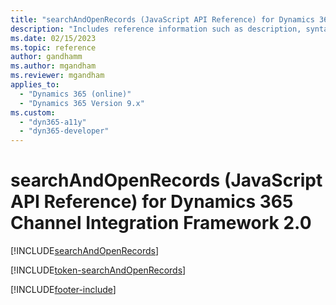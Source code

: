 ```yaml
---
title: "searchAndOpenRecords (JavaScript API Reference) for Dynamics 365 Channel Integration Framework 2.0 | MicrosoftDocs"
description: "Includes reference information such as description, syntax, and parameters for the searchAndOpenRecords method in JavaScript API Reference for Dynamics 365 Channel Integration Framework 2.0. "
ms.date: 02/15/2023
ms.topic: reference
author: gandhamm
ms.author: mgandham
ms.reviewer: mgandham
applies_to: 
  - "Dynamics 365 (online)"
  - "Dynamics 365 Version 9.x"
ms.custom: 
  - "dyn365-a11y"
  - "dyn365-developer"
---
```


# searchAndOpenRecords (JavaScript API Reference) for Dynamics 365 Channel Integration Framework 2.0

[!INCLUDE[searchAndOpenRecords](../../../../v1/develop/reference/microsoft-ciframework/Includes/searchAndOpenRecords-description.md)]

[!INCLUDE[token-searchAndOpenRecords](../../../../shared/token-searchAndOpenRecords.md)]

[!INCLUDE[footer-include](../../../../../includes/footer-banner.md)]
